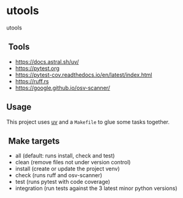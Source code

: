 # utools

utools

##  Tools

- <https://docs.astral.sh/uv/>
- <https://pytest.org>
- <https://pytest-cov.readthedocs.io/en/latest/index.html>
- <https://ruff.rs>
- <https://google.github.io/osv-scanner/>

## Usage

This project uses [uv](https://docs.astral.sh/uv/) and a `Makefile` to glue
some tasks together.

##  Make targets

- all (default: runs install, check and test)
- clean (remove files not under version control)
- install (create or update the project venv)
- check (runs ruff and osv-scanner)
- test (runs pytest with code coverage)
- integration (run tests against the 3 latest minor python versions)
